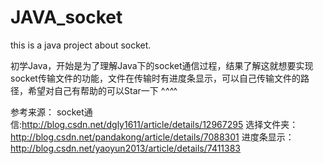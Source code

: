 # JAVA_socket
this is a java project about socket.

初学Java，开始是为了理解Java下的socket通信过程，结果了解这就想要实现socket传输文件的功能，文件在传输时有进度条显示，可以自己传输文件的路径，希望对自己有帮助的可以Star一下 ^_^^_^

参考来源：
socket通信:http://blog.csdn.net/dgly1611/article/details/12967295 
选择文件夹：http://blog.csdn.net/pandakong/article/details/7088301
进度条显示：http://blog.csdn.net/yaoyun2013/article/details/7411383
